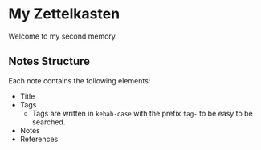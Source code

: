 # My Zettelkasten

Welcome to my second memory.

## Notes Structure

Each note contains the following elements:

- Title
- Tags
  - Tags are written in `kebab-case` with the prefix `tag-` to be easy to be searched.
- Notes
- References
